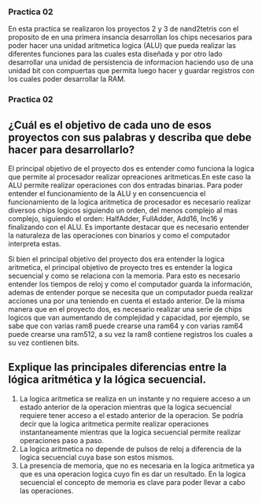 ### Practica 02
En esta practica se realizaron los proyectos 2 y 3 de nand2tetris con el proposito de en una primera insancia desarrollan los chips necesarios para poder hacer una unidad aritmetica logica (ALU) que pueda realizar las diferentes funciones para las cuales esta diseñada y por otro lado desarrollar una unidad de persistencia de informacion haciendo uso de una unidad bit con compuertas que permita luego hacer y guardar registros con los cuales poder desarrollar la RAM.

### Practica 02

## ¿Cuál es el objetivo de cada uno de esos proyectos con sus palabras y describa que debe hacer para desarrollarlo?
El principal objetivo de el proyecto dos es entender como funciona la logica que permite al procesador realizar opreaciones aritmeticas.En este caso la ALU permite realizar operaciones con dos entradas binarias. Para poder entender el funcionamiento de la ALU y en consencuencia el funcionamiento de la logica aritmetica de procesador es necesario realizar diversos chips logicos siguiendo un orden, del menos complejo al mas complejo, siguiendo el orden: HalfAdder, FullAdder, Add16, Inc16 y finalizando con el ALU. Es importante destacar que es necesario entender la naturaleza de las operaciones con binarios y como el computador interpreta estas.

Si bien el principal objetivo del proyecto dos era entender la logica aritmetica, el principal objetivo de proyecto tres es entender la logica secuencial y como se relaciona con la memoria. Para esto es necesario entender los tiempos de reloj y como el computador guarda la información, ademas de entender porque se necesita que un computador pueda realizar acciones una por una teniendo en cuenta el estado anterior. De la misma manera que en el proyecto dos, es necesario realizar una serie de chips logicos que van aumentando de complejidad y capacidad, por ejemplo, se sabe que con varias ram8 puede crearse una ram64 y con varias ram64 puede crearse una ram512, a su vez la ram8 contiene registros los cuales a su vez contienen bits.

## Explique las principales diferencias entre la lógica aritmética y la lógica secuencial.

1) La logica aritmetica se realiza en un instante y no requiere acceso a un estado anterior de la operacion mientras que la logica secuencial requiere tener acceso a el estado anterior de la operacion. Se podría decir que la logica aritmetica permite realizar operaciones instantaneamente mientras que la logica secuencial permite realizar operaciones paso a paso.
2) La logica aritmetica no depende de pulsos de reloj a diferencia de la logica secuencial cuya base son estos mismos.
3) La presencia de memoria, que no es necesaria en la logica aritmetica ya que es una operacion logica cuyo fin es dar un resultado. En la logica secuencial el concepto de memoria es clave para poder llevar a cabo las operaciones.
